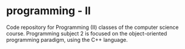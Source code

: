 # programming - II
 Code repository for Programming (II) classes of the computer science course. Programming subject 2 is focused on the object-oriented programming paradigm, using the C++ language.
